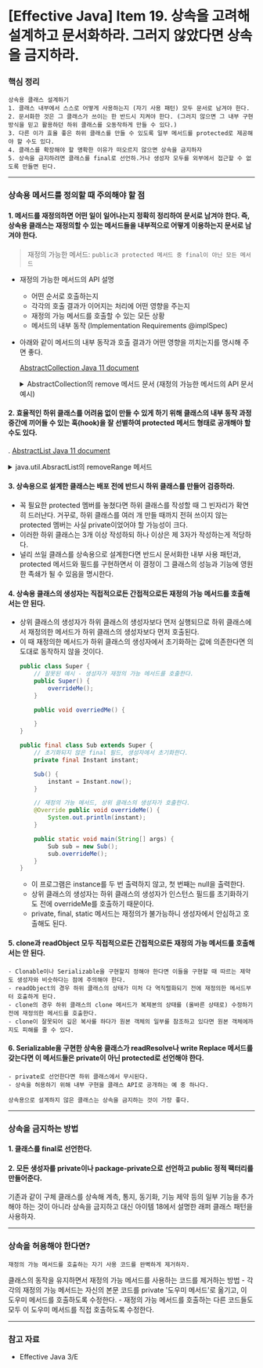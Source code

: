 # [Effective Java] Item 19. 상속을 고려해 설계하고 문서화하라. 그러지 않았다면 상속을 금지하라.

### 핵심 정리
```
상속용 클래스 설계하기 
1. 클래스 내부에서 스스로 어떻게 사용하는지 (자기 사용 패턴) 모두 문서로 남겨야 한다.
2. 문서화한 것은 그 클래스가 쓰이는 한 반드시 지켜야 한다. (그러지 않으면 그 내부 구현 방식을 믿고 활용하던 하위 클래스를 오동작하게 만들 수 있다.)
3. 다른 이가 효율 좋은 하위 클래스를 만들 수 있도록 일부 메서드를 protected로 제공해야 할 수도 있다. 
4. 클래스를 확장해야 할 명확한 이유가 떠오르지 않으면 상속을 금지하자
5. 상속을 금지하려면 클래스를 final로 선언하.거나 생성자 모두를 외부에서 접근할 수 없도록 만들면 된다.
```

---

### 상속용 메서드를 정의할 때 주의해야 할 점

#### 1. 메서드를 재정의하면 어떤 일이 일어나는지 정확히 정리하여 문서로 남겨야 한다. 즉, 상속용 클래스는 재정의할 수 있는 메서드들을 내부적으로 어떻게 이용하는지 문서로 남겨야 한다.
> 재정의 가능한 메서드: `public과 protected 메서드 중 final이 아닌 모든 메서드`
- 재정의 가능한 메서드의 API 설명
    - 어떤 순서로 호출하는지
    - 각각의 호출 결과가 이어지는 처리에 어떤 영향을 주는지
    - 재정의 가능 메서드를 호출할 수 있는 모든 상황
    - 메서드의 내부 동작 (Implementation Requirements @implSpec)

- 아래와 같이 메서드의 내부 동작과 호출 결과가 어떤 영향을 끼치는지를 명시해 주면 좋다.
    
    [AbstractCollection Java 11 document](https://docs.oracle.com/en/java/javase/11/docs/api/java.base/java/util/AbstractCollection.html#remove(java.lang.Object))
    
    <details>
    <summary>AbstractCollection의 remove 메서드 문서 (재정의 가능한 메서드의 API 문서 예시)</summary>
    <div markdown="1">

    > public boolean remove(Object o)
    > 주어진 원소가 이 컬렉션 안에 있다면 그 인스턴스를 하나 제거한다. 더 정확하게 말하면 이 컬렉션 안에 'Object.equals(e, e)가 참인 원소' e가 하나 이상 있다면 그 중 하나를 제거한다. 주어진 원소가 컬렉션 안에 있다면 true를 반환한다.
    >
    > @implSpec (Implementation Requirements)
    > 이 메서드는 컬렉션을 순회하며 주어진 원소를 찾도록 구현되었다. 주어진 원소를 찾으면 반복자의 remove 메서드를 사용해 컬렉션에서 제거한다. 이 컬렉션이 주어진 객체를 갖고 있으나, 이 컬렉션의 iterator 메서드가 반환한 반복자가 remove 메서드를 구현하지 않았으면 UnsupportedOperationException을 던지니 주의하자.
    > 
    - 이 설명으로 iterator 메서드를 재정의하면 remove 메서드의 동작에 영향을 줌을 알 수 있다.
    - iterator 메서드로 얻는 반복자의 동작이 remove 메서드의 동작에 주는 영향도 정확히 설명했다.
    - 클래스를 안전하게 상속할 수 있도록 하려면 내부구현 방식을 설명해야만 한다.
    - @implSpec 태그는 선택값이라 활성화하려면 `-tag "implSpec:a:Implementation Requirements:"를 지정해주어야 한다.

    ```java
    /**
        * {@inheritDoc}
        *
        * @implSpec
        * This implementation iterates over the collection looking for the
        * specified element.  If it finds the element, it removes the element
        * from the collection using the iterator's remove method.
        *
        * <p>Note that this implementation throws an
        * {@code UnsupportedOperationException} if the iterator returned by this
        * collection's iterator method does not implement the {@code remove}
        * method and this collection contains the specified object.
        *
        * @throws UnsupportedOperationException {@inheritDoc}
        * @throws ClassCastException            {@inheritDoc}
        * @throws NullPointerException          {@inheritDoc}
        */
        public boolean remove(Object o) {
            Iterator<E> it = iterator();
            if (o==null) {
                while (it.hasNext()) {
                    if (it.next()==null) {
                        it.remove();
                        return true;
                    }
                }
            } else {
                while (it.hasNext()) {
                    if (o.equals(it.next())) {
                        it.remove();
                        return true;
                    }
                }
            }
            return false;
        }

    ```
    
    </div>
    </details>


#### 2. 효율적인 하위 클래스를 어려움 없이 만들 수 있게 하기 위해 클래스의 내부 동작 과정 중간에 끼어들 수 있는 훅(hook)을 잘 선별하여 protected 메서드 형태로 공개해야 할 수도 있다.
.
    [AbstractList Java 11 document](https://docs.oracle.com/en/java/javase/11/docs/api/java.base/java/util/AbstractList.html#removeRange(int,int))

<details>
<summary>java.util.AbsractList의 removeRange 메서드</summary>
<div markdown="1">

> protected void removeRange(int fromIndex, int toIndex)
> fromIndex(포함)부터 toIndex(미포함)까지의 모든 원소를 이 리스트에서 제거한다.
> toIndex 이후의 원소들은 앞으로 (index만큼씩) 당겨진다. 이 호출로 리스트는 'toIndex - fromIndex'만큼 짧아진다. (toIndex == fromIndex라면 아무 효과도 없다.)
> 이 리스트 혹은 이 리스트의 부분리스트에 정의된 clear 연산이 이 메서드를 호출한다. 리스트 구현의 내부 구조를 활용하도록 이 메서드를 재정의하면 이 리스트와 부분리스트의 clear 연산 성능을 크게 개선할 수 있다.
> **Implementation Requirements**: 이 메서드는 fromIndex에서 시작하는 리스트 반복자를 얻어 모든 원소를 제거할 때까지 ListIterator.next와 ListIterator.remove를 반복 호출하도록 구현되었다. **주의: ListIterator.remove가 선형 시간이 걸리면 이 구현의 성능은 제곱에 비례한다.**
>
> Parameters:
> fromIndex     제거할 첫 원소의 인덱스
> toIndex       제거할 마지막 원소의 다음 인덱스

- List의 구현체의 최종 사용자는 removeRange 메서드에 관심이 없다. 그럼에도 이 메서드를 제공하는 이유는 단지 하위 클래스에서 부분리스트의 clear 메서드를 고성능으로 만들기 쉽게 하기 위해서다.
- removeRange 메서드가 없다면 하위 클래스에서 clear 메서드를 호출하려면 (제거할 원소 수의) 제곱에 비례해 성능이 느려지거나 메커니즘을 밑바닥부터 새로 구현해야 했을 것이다.

```java
    /**
     * Removes from this list all of the elements whose index is between
     * {@code fromIndex}, inclusive, and {@code toIndex}, exclusive.
     * Shifts any succeeding elements to the left (reduces their index).
     * This call shortens the list by {@code (toIndex - fromIndex)} elements.
     * (If {@code toIndex==fromIndex}, this operation has no effect.)
     *
     * <p>This method is called by the {@code clear} operation on this list
     * and its subLists.  Overriding this method to take advantage of
     * the internals of the list implementation can <i>substantially</i>
     * improve the performance of the {@code clear} operation on this list
     * and its subLists.
     *
     * @implSpec
     * This implementation gets a list iterator positioned before
     * {@code fromIndex}, and repeatedly calls {@code ListIterator.next}
     * followed by {@code ListIterator.remove} until the entire range has
     * been removed.  <b>Note: if {@code ListIterator.remove} requires linear
     * time, this implementation requires quadratic time.</b>
     *
     * @param fromIndex index of first element to be removed
     * @param toIndex index after last element to be removed
     */
    protected void removeRange(int fromIndex, int toIndex) {
        ListIterator<E> it = listIterator(fromIndex);
        for (int i=0, n=toIndex-fromIndex; i<n; i++) {
            it.next();
            it.remove();
        }
    }
```
</div>
</details>

#### 3. 상속용으로 설계한 클래스는 배포 전에 반드시 하위 클래스를 만들어 검증하라.
- 꼭 필요한 protected 멤버를 놓쳤다면 하위 클래스를 작성할 때 그 빈자리가 확연히 드러난다. 거꾸로, 하위 클래스를 여러 개 만들 때까지 전혀 쓰이지 않는 protected 멤버는 사실 private이었어야 할 가능성이 크다.
- 이러한 하위 클래스는 3개 이상 작성하되 하나 이상은 제 3자가 작성하는게 적당하다.
- 널리 쓰일 클래스를 상속용으로 설계한다면 반드시 문서화한 내부 사용 패턴과, protected 메서드와 필드를 구현하면서 이 결정이 그 클래스의 성능과 기능에 영원한 족쇄가 될 수 있음을 명시한다.

#### 4. 상속용 클래스의 생성자는 직접적으로든 간접적으로든 재정의 가능 메서드를 호출해서는 안 된다.
- 상위 클래스의 생성자가 하위 클래스의 생성자보다 먼저 실행되므로 하위 클래스에서 재정의한 메서드가 하위 클래스의 생성자보다 먼저 호출된다. 
- 이 때 재정의한 메서드가 하위 클래스의 생성자에서 초기화하는 값에 의존한다면 의도대로 동작하지 않을 것이다.
    ```java
    public class Super {
        // 잘못된 예시 - 생성자가 재정의 가능 메서드를 호출한다.
        public Super() {
            overrideMe();
        }

        public void overriedMe() {

        }
    }
    ```
    ```java
    public final class Sub extends Super {
        // 초기화되지 않은 final 필드, 생성자에서 초기화한다.
        private final Instant instant;

        Sub() {
            instant = Instant.now();
        }

        // 재정의 가능 메서드, 상위 클래스의 생성자가 호출한다.
        @Override public void overrideMe() {
            System.out.println(instant);
        }

        public static void main(String[] args) {
            Sub sub = new Sub();
            sub.overrideMe();
        }
    }
    ```
    - 이 프로그램은 instance를 두 번 출력하지 않고, 첫 번째는 null을 출력한다.
    - 상위 클래스의 생성자는 하위 클래스의 생성자가 인스턴스 필드를 초기화하기도 전에 overrideMe를 호출하기 때문이다.
    - private, final, static 메서드는 재정의가 불가능하니 생성자에서 안심하고 호출해도 된다.

#### 5. clone과 readObject 모두 직접적으로든 간접적으로든 재정의 가능 메서드를 호출해서는 안 된다.
    - Clonable이나 Serializable을 구현할지 정해야 한다면 이들을 구현할 때 따르는 제약도 생성자와 비슷하다는 점에 주의해야 한다.
    - readObject의 경우 하위 클래스의 상태가 미처 다 역직렬화되기 전에 재정의한 메서드부터 호출하게 된다. 
    - clone의 경우 하위 클래스의 clone 메서드가 복제본의 상태를 (올바른 상태로) 수정하기 전에 재정의한 메서드를 호출한다.
    - clone이 잘못되어 깊은 복사를 하다가 원본 객체의 일부를 참조하고 있다면 원본 객체에까지도 피해를 줄 수 있다.

#### 6. Serializable을 구현한 상속용 클래스가 readResolve나 write Replace 메서드를 갖는다면 이 메서드들은 private이 아닌 protected로 선언해야 한다.
    - private로 선언한다면 하위 클래스에서 무시된다.
    - 상속을 허용하기 위해 내부 구현을 클래스 API로 공개하는 예 중 하나다.

`상속용으로 설계하지 않은 클래스는 상속을 금지하는 것이 가장 좋다.`

---

### 상속을 금지하는 방법

#### 1. 클래스를 final로 선언한다.

#### 2. 모든 생성자를 private이나 package-private으로 선언하고 public 정적 팩터리를 만들어준다.

기존과 같이 구체 클래스를 상속해 계측, 통지, 동기화, 기능 제약 등의 일부 기능을 추가해야 하는 것이 아니라 상속을 금지하고 대신 아이템 18에서 설명한 래퍼 클래스 패턴을 사용하자.

---

### 상속을 허용해야 한다면?
`재정의 가능 메서드를 호출하는 자기 사용 코드를 완벽하게 제거하자.`

클래스의 동작을 유지하면서 재정의 가능 메서드를 사용하는 코드를 제거하는 방법
    - 각각의 재정의 가능 메서드는 자신의 본문 코드를 private '도우미 메서드'로 옮기고, 이 도우미 메서드를 호출하도록 수정한다.
    - 재정의 가능 메서드를 호출하는 다른 코드들도 모두 이 도우미 메서드를 직접 호출하도록 수정한다.

---

### 참고 자료
- Effective Java 3/E